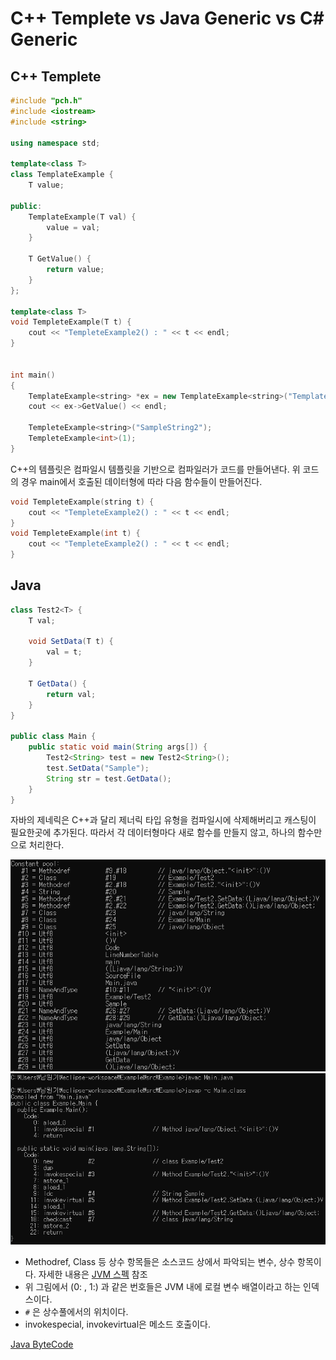# C++ Templete vs Java Generic vs C# Generic

## C++ Templete

```cpp
#include "pch.h"
#include <iostream>
#include <string>

using namespace std;

template<class T>
class TemplateExample {
    T value;

public:
    TemplateExample(T val) {
        value = val;
    }

    T GetValue() {
        return value;
    }
};

template<class T>
void TempleteExample(T t) {
    cout << "TempleteExample2() : " << t << endl;
}


int main()
{
    TemplateExample<string> *ex = new TemplateExample<string>("TemplateExample1() : SampleString1");
    cout << ex->GetValue() << endl;

    TempleteExample<string>("SampleString2");
    TempleteExample<int>(1);
}
```

C++의 템플릿은 컴파일시 템플릿을 기반으로 컴파일러가 코드를 만들어낸다. 위 코드의 경우 main에서 호출된 데이터형에 따라 다음 함수들이 만들어진다.

```cpp
void TempleteExample(string t) {
	cout << "TempleteExample2() : " << t << endl;
}
void TempleteExample(int t) {
	cout << "TempleteExample2() : " << t << endl;
}
```

## Java

```java
class Test2<T> {
    T val;

    void SetData(T t) {
        val = t;	
    }

    T GetData() {
        return val;
    }
}

public class Main {
    public static void main(String args[]) {
        Test2<String> test = new Test2<String>();
        test.SetData("Sample");
        String str = test.GetData();
    }
}
```

자바의 제네릭은 C++과 달리 제너릭 타입 유형을 컴파일시에 삭제해버리고 캐스팅이 필요한곳에 추가된다. 따라서 각 데이터형마다 새로 함수를 만들지 않고, 하나의 함수만으로 처리한다.

![](Img/3.PNG)
![](Img/2.PNG)

* Methodref, Class 등 상수 항목들은 소스코드 상에서 파악되는 변수, 상수 항목이다. 자세한 내용은 [JVM 스펙](https://docs.oracle.com/javase/specs/jvms/se11/html/jvms-4.html#jvms-4.4.2) 참조
* 위 그림에서 (0: , 1:) 과 같은 번호들은 JVM 내에 로컬 변수 배열이라고 하는 인덱스이다.
* `#` 은 상수풀에서의 위치이다.
* invokespecial, invokevirtual은 메소드 호출이다.


[Java ByteCode](https://en.wikipedia.org/wiki/Java_bytecode_instruction_listings)